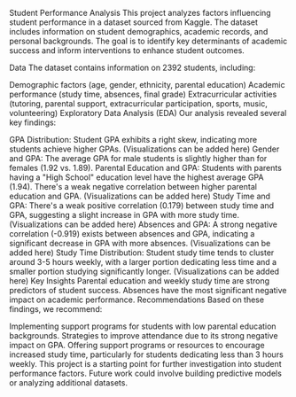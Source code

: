 Student Performance Analysis
This project analyzes factors influencing student performance in a dataset sourced from Kaggle. The dataset includes information on student demographics, academic records, and personal backgrounds. The goal is to identify key determinants of academic success and inform interventions to enhance student outcomes.

Data
The dataset contains information on 2392 students, including:

Demographic factors (age, gender, ethnicity, parental education)
Academic performance (study time, absences, final grade)
Extracurricular activities (tutoring, parental support, extracurricular participation, sports, music, volunteering)
Exploratory Data Analysis (EDA)
Our analysis revealed several key findings:

GPA Distribution: Student GPA exhibits a right skew, indicating more students achieve higher GPAs. (Visualizations can be added here)
Gender and GPA: The average GPA for male students is slightly higher than for females (1.92 vs. 1.89).
Parental Education and GPA: Students with parents having a "High School" education level have the highest average GPA (1.94). There's a weak negative correlation between higher parental education and GPA. (Visualizations can be added here)
Study Time and GPA: There's a weak positive correlation (0.179) between study time and GPA, suggesting a slight increase in GPA with more study time. (Visualizations can be added here)
Absences and GPA: A strong negative correlation (-0.919) exists between absences and GPA, indicating a significant decrease in GPA with more absences. (Visualizations can be added here)
Study Time Distribution: Student study time tends to cluster around 3-5 hours weekly, with a larger portion dedicating less time and a smaller portion studying significantly longer. (Visualizations can be added here)
Key Insights
Parental education and weekly study time are strong predictors of student success.
Absences have the most significant negative impact on academic performance.
Recommendations
Based on these findings, we recommend:

Implementing support programs for students with low parental education backgrounds.
Strategies to improve attendance due to its strong negative impact on GPA.
Offering support programs or resources to encourage increased study time, particularly for students dedicating less than 3 hours weekly.
This project is a starting point for further investigation into student performance factors. Future work could involve building predictive models or analyzing additional datasets.
